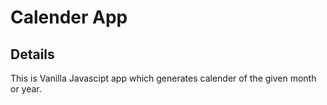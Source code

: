 # Calender App

## Details

This is Vanilla Javascipt app which generates calender of the given month or year.